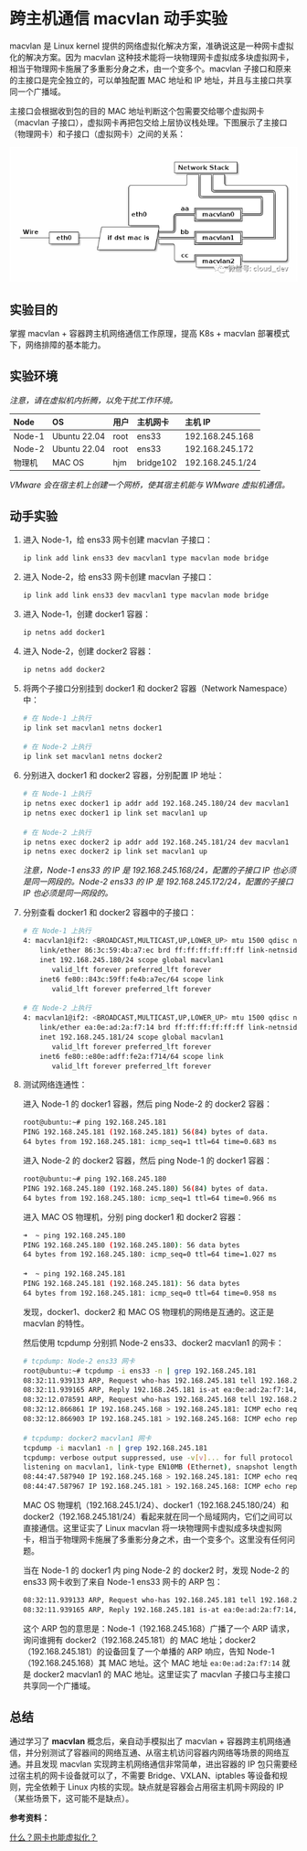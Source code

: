 # 跨主机通信 macvlan 动手实验

macvlan 是 Linux kernel 提供的网络虚拟化解决方案，准确说这是一种网卡虚拟化的解决方案。因为 macvlan 这种技术能将一块物理网卡虚拟成多块虚拟网卡，相当于物理网卡施展了多重影分身之术，由一个变多个。macvlan 子接口和原来的主接口是完全独立的，可以单独配置 MAC 地址和 IP 地址，并且与主接口共享同一个广播域。

主接口会根据收到包的目的 MAC 地址判断这个包需要交给哪个虚拟网卡（macvlan 子接口），虚拟网卡再把包交给上层协议栈处理。下图展示了主接口（物理网卡）和子接口（虚拟网卡）之间的关系：

![macvlan](./assets/93c52349da352d6v.png)

## 实验目的

掌握 macvlan + 容器跨主机网络通信工作原理，提高 K8s + macvlan 部署模式下，网络排障的基本能力。

## 实验环境

*注意，请在虚拟机内折腾，以免干扰工作环境。*

| Node | OS | 用户 | 主机网卡 | 主机 IP |
| :---- | :---- | :---- | :---- | :---- |
| Node-1 | Ubuntu 22.04 | root | ens33 | 192.168.245.168 |
| Node-2 | Ubuntu 22.04 | root | ens33 | 192.168.245.172 |
| 物理机 | MAC OS | hjm | bridge102 | 192.168.245.1/24 |

*VMware 会在宿主机上创建一个网桥，使其宿主机能与 WMware 虚拟机通信。*

## 动手实验

1. 进入 Node-1，给 ens33 网卡创建 macvlan 子接口：

   ```bash
   ip link add link ens33 dev macvlan1 type macvlan mode bridge
   ```

2. 进入 Node-2，给 ens33 网卡创建 macvlan 子接口：

   ```bash
   ip link add link ens33 dev macvlan1 type macvlan mode bridge
   ```

3. 进入 Node-1，创建 docker1 容器：

   ```bash
   ip netns add docker1
   ```

3. 进入 Node-2，创建 docker2 容器：

   ```bash
   ip netns add docker2
   ```

4. 将两个子接口分别挂到 docker1 和 docker2 容器（Network Namespace）中：

   ```bash
   # 在 Node-1 上执行
   ip link set macvlan1 netns docker1

   # 在 Node-2 上执行
   ip link set macvlan1 netns docker2
   ```

5. 分别进入 docker1 和 docker2 容器，分别配置 IP 地址：

   ```bash
   # 在 Node-1 上执行
   ip netns exec docker1 ip addr add 192.168.245.180/24 dev macvlan1
   ip netns exec docker1 ip link set macvlan1 up

   # 在 Node-2 上执行
   ip netns exec docker2 ip addr add 192.168.245.181/24 dev macvlan1
   ip netns exec docker2 ip link set macvlan1 up
   ```

   *注意，Node-1 ens33 的 IP 是 192.168.245.168/24，配置的子接口 IP 也必须是同一网段的。Node-2 ens33 的 IP 是 192.168.245.172/24，配置的子接口 IP 也必须是同一网段的。*

6. 分别查看 docker1 和 docker2 容器中的子接口：

   ```bash
   # 在 Node-1 上执行
   4: macvlan1@if2: <BROADCAST,MULTICAST,UP,LOWER_UP> mtu 1500 qdisc noqueue state UP group default qlen 1000
       link/ether 86:3c:59:4b:a7:ec brd ff:ff:ff:ff:ff:ff link-netnsid 0
       inet 192.168.245.180/24 scope global macvlan1
          valid_lft forever preferred_lft forever
       inet6 fe80::843c:59ff:fe4b:a7ec/64 scope link
          valid_lft forever preferred_lft forever

   # 在 Node-2 上执行
   4: macvlan1@if2: <BROADCAST,MULTICAST,UP,LOWER_UP> mtu 1500 qdisc noqueue state UP group default qlen 1000
       link/ether ea:0e:ad:2a:f7:14 brd ff:ff:ff:ff:ff:ff link-netnsid 0
       inet 192.168.245.181/24 scope global macvlan1
          valid_lft forever preferred_lft forever
       inet6 fe80::e80e:adff:fe2a:f714/64 scope link
          valid_lft forever preferred_lft forever
   ```

7. 测试网络连通性：

   进入 Node-1 的 docker1 容器，然后 ping Node-2 的 docker2 容器：

   ```bash
   root@ubuntu:~# ping 192.168.245.181
   PING 192.168.245.181 (192.168.245.181) 56(84) bytes of data.
   64 bytes from 192.168.245.181: icmp_seq=1 ttl=64 time=0.683 ms
   ```

   进入 Node-2 的 docker2 容器，然后 ping Node-1 的 docker1 容器：

   ```bash
   root@ubuntu:~# ping 192.168.245.180
   PING 192.168.245.180 (192.168.245.180) 56(84) bytes of data.
   64 bytes from 192.168.245.180: icmp_seq=1 ttl=64 time=0.966 ms
   ```

   进入 MAC OS 物理机，分别 ping docker1 和 docker2 容器：

   ```bash
   ➜  ~ ping 192.168.245.180
   PING 192.168.245.180 (192.168.245.180): 56 data bytes
   64 bytes from 192.168.245.180: icmp_seq=0 ttl=64 time=1.027 ms

   ➜  ~ ping 192.168.245.181
   PING 192.168.245.181 (192.168.245.181): 56 data bytes
   64 bytes from 192.168.245.181: icmp_seq=0 ttl=64 time=0.958 ms
   ```
    
   发现，docker1、docker2 和 MAC OS 物理机的网络是互通的。这正是 macvlan 的特性。

   然后使用 tcpdump 分别抓 Node-2 ens33、docker2 macvlan1 的网卡：

   ```bash
   # tcpdump: Node-2 ens33 网卡
   root@ubuntu:~# tcpdump -i ens33 -n | grep 192.168.245.181
   08:32:11.939133 ARP, Request who-has 192.168.245.181 tell 192.168.245.168, length 46
   08:32:11.939165 ARP, Reply 192.168.245.181 is-at ea:0e:ad:2a:f7:14, length 28
   08:32:12.078591 ARP, Request who-has 192.168.245.168 tell 192.168.245.181, length 28
   08:32:12.866861 IP 192.168.245.168 > 192.168.245.181: ICMP echo request, id 9, seq 7, length 64
   08:32:12.866903 IP 192.168.245.181 > 192.168.245.168: ICMP echo reply, id 9, seq 7, length 64

   # tcpdump: docker2 macvlan1 网卡
   tcpdump -i macvlan1 -n | grep 192.168.245.181
   tcpdump: verbose output suppressed, use -v[v]... for full protocol decode
   listening on macvlan1, link-type EN10MB (Ethernet), snapshot length 262144 bytes
   08:44:47.587940 IP 192.168.245.168 > 192.168.245.181: ICMP echo request, id 16, seq 1, length 64
   08:44:47.587967 IP 192.168.245.181 > 192.168.245.168: ICMP echo reply, id 16, seq 1, length 64
   ```

   MAC OS 物理机（192.168.245.1/24）、docker1（192.168.245.180/24）和 docker2（192.168.245.181/24）看起来就在同一个局域网内，它们之间可以直接通信。这里证实了 Linux macvlan 将一块物理网卡虚拟成多块虚拟网卡，相当于物理网卡施展了多重影分身之术，由一个变多个。这里没有任何问题。

   当在 Node-1 的 docker1 内 ping Node-2 的 docker2 时，发现 Node-2 的 ens33 网卡收到了来自 Node-1 ens33 网卡的 ARP 包：

   ```bash
   08:32:11.939133 ARP, Request who-has 192.168.245.181 tell 192.168.245.168, length 46
   08:32:11.939165 ARP, Reply 192.168.245.181 is-at ea:0e:ad:2a:f7:14, length 28
   ```

   这个 ARP 包的意思是：Node-1（192.168.245.168）广播了一个 ARP 请求，询问谁拥有 docker2（192.168.245.181）的 MAC 地址；docker2（192.168.245.181）的设备回复了一个单播的 ARP 响应，告知 Node-1（192.168.245.168）其 MAC 地址。这个 MAC 地址 `ea:0e:ad:2a:f7:14` 就是 docker2 macvlan1 的 MAC 地址。这里证实了 macvlan 子接口与主接口共享同一个广播域。

## 总结

通过学习了 **macvlan** 概念后，亲自动手模拟出了 macvlan + 容器跨主机网络通信，并分别测试了容器间的网络互通、从宿主机访问容器内网络等场景的网络互通。并且发现 macvlan 实现跨主机网络通信非常简单，进出容器的 IP 包只需要经过宿主机的网卡设备就可以了，不需要 Bridge、VXLAN、iptables 等设备和规则，完全依赖于 Linux 内核的实现。缺点就是容器会占用宿主机网卡网段的 IP（某些场景下，这可能不是缺点）。

**参考资料：**

[什么？网卡也能虚拟化？](https://mp.weixin.qq.com/s?__biz=MzI1OTY2MzMxOQ==&amp;mid=2247485246&amp;idx=1&amp;sn=c42a3618c357ebf5f6b7b7ce78ae568f&amp;chksm=ea743386dd03ba90ad65940321385f68f9315fec16d82a08efa12c18501d8cadf95cf9e614a2&amp;scene=21#wechat_redirect)
